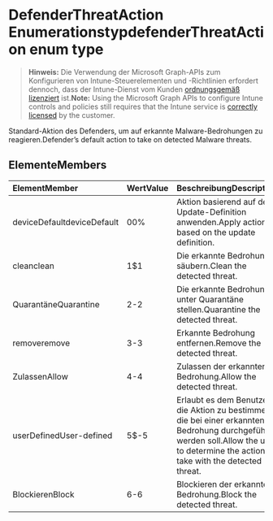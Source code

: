 # <a name="defenderthreataction-enum-type"></a><span data-ttu-id="65a9e-101">DefenderThreatAction Enumerationstyp</span><span class="sxs-lookup"><span data-stu-id="65a9e-101">defenderThreatAction enum type</span></span>

> <span data-ttu-id="65a9e-102">**Hinweis:** Die Verwendung der Microsoft Graph-APIs zum Konfigurieren von Intune-Steuerelementen und -Richtlinien erfordert dennoch, dass der Intune-Dienst vom Kunden [ordnungsgemäß lizenziert](https://go.microsoft.com/fwlink/?linkid=839381) ist.</span><span class="sxs-lookup"><span data-stu-id="65a9e-102">**Note:** Using the Microsoft Graph APIs to configure Intune controls and policies still requires that the Intune service is [correctly licensed](https://go.microsoft.com/fwlink/?linkid=839381) by the customer.</span></span>

<span data-ttu-id="65a9e-103">Standard-Aktion des Defenders, um auf erkannte Malware-Bedrohungen zu reagieren.</span><span class="sxs-lookup"><span data-stu-id="65a9e-103">Defender’s default action to take on detected Malware threats.</span></span>
## <a name="members"></a><span data-ttu-id="65a9e-104">Elemente</span><span class="sxs-lookup"><span data-stu-id="65a9e-104">Members</span></span>
|<span data-ttu-id="65a9e-105">Element</span><span class="sxs-lookup"><span data-stu-id="65a9e-105">Member</span></span>|<span data-ttu-id="65a9e-106">Wert</span><span class="sxs-lookup"><span data-stu-id="65a9e-106">Value</span></span>|<span data-ttu-id="65a9e-107">Beschreibung</span><span class="sxs-lookup"><span data-stu-id="65a9e-107">Description</span></span>|
|:---|:---|:---|
|<span data-ttu-id="65a9e-108">deviceDefault</span><span class="sxs-lookup"><span data-stu-id="65a9e-108">deviceDefault</span></span>|<span data-ttu-id="65a9e-109">0</span><span class="sxs-lookup"><span data-stu-id="65a9e-109">0%</span></span>|<span data-ttu-id="65a9e-110">Aktion basierend auf der Update-Definition anwenden.</span><span class="sxs-lookup"><span data-stu-id="65a9e-110">Apply action based on the update definition.</span></span>|
|<span data-ttu-id="65a9e-111">clean</span><span class="sxs-lookup"><span data-stu-id="65a9e-111">clean</span></span>|<span data-ttu-id="65a9e-112">1</span><span class="sxs-lookup"><span data-stu-id="65a9e-112">$1</span></span>|<span data-ttu-id="65a9e-113">Die erkannte Bedrohung säubern.</span><span class="sxs-lookup"><span data-stu-id="65a9e-113">Clean the detected threat.</span></span>|
|<span data-ttu-id="65a9e-114">Quarantäne</span><span class="sxs-lookup"><span data-stu-id="65a9e-114">Quarantine</span></span>|<span data-ttu-id="65a9e-115">2</span><span class="sxs-lookup"><span data-stu-id="65a9e-115">-2</span></span>|<span data-ttu-id="65a9e-116">Die erkannte Bedrohung unter Quarantäne stellen.</span><span class="sxs-lookup"><span data-stu-id="65a9e-116">Quarantine the detected threat.</span></span>|
|<span data-ttu-id="65a9e-117">remove</span><span class="sxs-lookup"><span data-stu-id="65a9e-117">remove</span></span>|<span data-ttu-id="65a9e-118">3</span><span class="sxs-lookup"><span data-stu-id="65a9e-118">-3</span></span>|<span data-ttu-id="65a9e-119">Erkannte Bedrohung entfernen.</span><span class="sxs-lookup"><span data-stu-id="65a9e-119">Remove the detected threat.</span></span>|
|<span data-ttu-id="65a9e-120">Zulassen</span><span class="sxs-lookup"><span data-stu-id="65a9e-120">Allow</span></span>|<span data-ttu-id="65a9e-121">4</span><span class="sxs-lookup"><span data-stu-id="65a9e-121">-4</span></span>|<span data-ttu-id="65a9e-122">Zulassen der erkannten Bedrohung.</span><span class="sxs-lookup"><span data-stu-id="65a9e-122">Allow the detected threat.</span></span>|
|<span data-ttu-id="65a9e-123">userDefined</span><span class="sxs-lookup"><span data-stu-id="65a9e-123">User-defined</span></span>|<span data-ttu-id="65a9e-124">5</span><span class="sxs-lookup"><span data-stu-id="65a9e-124">$-5</span></span>|<span data-ttu-id="65a9e-125">Erlaubt es dem Benutzer, die Aktion zu bestimmen, die bei einer erkannten Bedrohung durchgeführt werden soll.</span><span class="sxs-lookup"><span data-stu-id="65a9e-125">Allow the user to determine the action to take with the detected threat.</span></span>|
|<span data-ttu-id="65a9e-126">Blockieren</span><span class="sxs-lookup"><span data-stu-id="65a9e-126">Block</span></span>|<span data-ttu-id="65a9e-127">6</span><span class="sxs-lookup"><span data-stu-id="65a9e-127">-6</span></span>|<span data-ttu-id="65a9e-128">Blockieren der erkannten Bedrohung.</span><span class="sxs-lookup"><span data-stu-id="65a9e-128">Block the detected threat.</span></span>|



